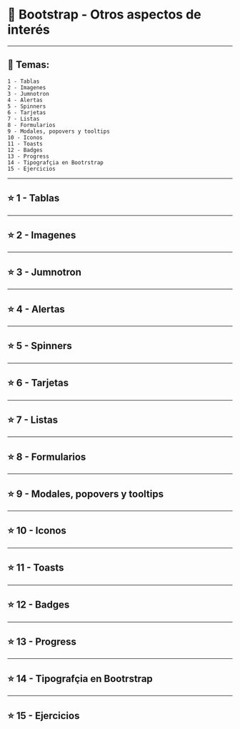 # :star2: Bootstrap - Otros aspectos de interés


---

## :book: Temas:

```
1 - Tablas
2 - Imagenes
3 - Jumnotron
4 - Alertas
5 - Spinners
6 - Tarjetas
7 - Listas
8 - Formularios
9 - Modales, popovers y tooltips
10 - Iconos
11 - Toasts
12 - Badges
13 - Progress
14 - Tipografçia en Bootrstrap
15 - Ejercicios
```

---

## :star: 1 - Tablas

---

## :star: 2 - Imagenes

---

## :star:  3 - Jumnotron

---

## :star:  4 - Alertas

---

## :star:  5 - Spinners

---

## :star: 6 - Tarjetas

---

## :star: 7 - Listas

---

## :star: 8 - Formularios

---

## :star: 9 - Modales, popovers y tooltips

---

## :star: 10 - Iconos

---

## :star: 11 - Toasts

---

## :star: 12 - Badges

---

## :star: 13 - Progress

---

## :star: 14 - Tipografçia en Bootrstrap

---

## :star: 15 - Ejercicios


